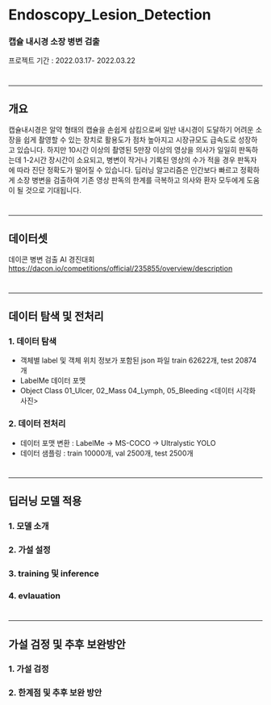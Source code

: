 # Endoscopy_Lesion_Detection
### 캡슐 내시경 소장 병변 검출
프로젝트 기간 : 2022.03.17- 2022.03.22
#
#
---
## 개요
캡슐내시경은 알약 형태의 캡슐을 손쉽게 삼킴으로써 일반 내시경이 도달하기 어려운 소장을 쉽게 촬영할 수 있는 장치로 활용도가 점차 높아지고 시장규모도 급속도로 성장하고 있습니다. 하지만 10시간 이상의 촬영된 5만장 이상의 영상을 의사가 일일히 판독하는데 1-2시간 장시간이 소요되고, 병변이 작거나 기록된 영상의 수가 적을 경우 판독자에 따라 진단 정확도가 떨어질 수 있습니다. 딥러닝 알고리즘은 인간보다 빠르고 정확하게 소장 병변을 검출하여 기존 영상 판독의 한계를 극복하고 의사와 환자 모두에게 도움이 될 것으로 기대됩니다.
#
---
## 데이터셋
데이콘 병변 검출 AI 경진대회
https://dacon.io/competitions/official/235855/overview/description
#
---
## 데이터 탐색 및 전처리
### 1. 데이터 탐색
* 객체별 label 및 객체 위치 정보가 포함된 json 파일 train 62622개, test 20874개
* LabelMe 데이터 포맷
* Object Class 01_Ulcer, 02_Mass 04_Lymph, 05_Bleeding
<데이터 시각화 사진>
### 2. 데이터 전처리
* 데이터 포맷 변환 : LabelMe -> MS-COCO -> Ultralystic YOLO
* 데이터 샘플링 : train 10000개, val 2500개, test 2500개
#
---
## 딥러닝 모델 적용
### 1. 모델 소개
### 2. 가설 설정
### 3. training 및 inference
### 4. evlauation
#
---
## 가설 검정 및 추후 보완방안
### 1. 가설 검정
### 2. 한계점 및 추후 보완 방안

